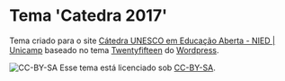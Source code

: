 # Tema 'Catedra 2017'

Tema criado para o site [Cátedra UNESCO em Educação Aberta - NIED | Unicamp](http://educacaoaberta.org) baseado no tema [Twentyfifteen](https://br.wordpress.org/themes/twentyfifteen/) do [Wordpress](https://br.wordpress.org).

![CC-BY-SA](https://licensebuttons.net/l/by-sa/3.0/88x31.png)
 Esse tema está licenciado sob [CC-BY-SA](https://creativecommons.org/licenses/by-sa/4.0/deed.pt_BR).
